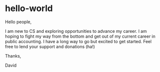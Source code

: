 # hello-world

Hello people,

I am new to CS and exploring opportunities to advance my career. I am hoping to fight my way from the bottom and get out of my current career in public accounting. I have a long way to go but excited to get started. Feel free to lend your support and donations (ha!)

Thanks,

David

